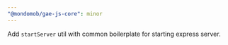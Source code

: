 ```yaml
---
"@mondomob/gae-js-core": minor
---
```


Add `startServer` util with common boilerplate for starting express server.
